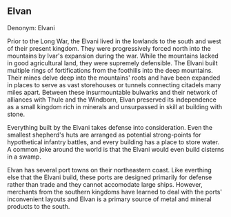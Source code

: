 ## Elvan

Denonym: Elvani

Prior to the Long War, the Elvani lived in the lowlands to the south and west of their present 
kingdom.  They were progressively forced north into the mountains by Ivar's expansion during the 
war.  While the mountains lacked in good agricultural land, they were supremely defensible.  The 
Elvani built multiple rings of fortifications from the foothills into the deep mountains.  Their 
mines delve deep into the mountains' roots and have been expanded in places to serve as vast 
storehouses or tunnels connecting citadels many miles apart.  Between these insurmountable 
bulwarks and their network of alliances with Thule and the Windborn, Elvan preserved its 
independence as a small kingdom rich in minerals and unsurpassed in skill at building with stone.

Everything built by the Elvani takes defense into consideration.  Even the smallest shepherd's 
huts are arranged as potential strong-points for hypothetical infantry battles, and every building 
has a place to store water.  A common joke around the world is that the Elvani would even build 
cisterns in a swamp. 

Elvan has several port towns on their northeastern coast.  Like everthing else that the Elvani 
build, these ports are designed primarily for defense rather than trade and they cannot accomodate 
large ships.  However, merchants from the southern kingdoms have learned to deal with the ports' 
inconvenient layouts and Elvan is a primary source of metal and mineral products to the south.

